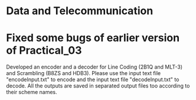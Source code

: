 # Data and Telecommunication
# Fixed some bugs of earlier version of Practical_03
Developed an encoder and a decoder for Line Coding (2B1Q and MLT-3) and Scrambling (B8ZS and HDB3). Please use the input text file "encodeInput.txt" to encode and the input text file "decodeInput.txt" to decode. All the outputs are saved in separated output files too according to their scheme names.